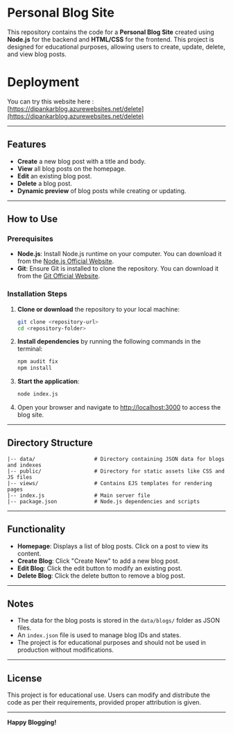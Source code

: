# Personal Blog Site

This repository contains the code for a **Personal Blog Site** created using **Node.js** for the backend and **HTML/CSS** for the frontend. This project is designed for educational purposes, allowing users to create, update, delete, and view blog posts.

# Deployment

You can try this website here : [https://dipankarblog.azurewebsites.net/delete](https://dipankarblog.azurewebsites.net/delete)

---

## Features

- **Create** a new blog post with a title and body.
- **View** all blog posts on the homepage.
- **Edit** an existing blog post.
- **Delete** a blog post.
- **Dynamic preview** of blog posts while creating or updating.

---

## How to Use

### Prerequisites

- **Node.js**: Install Node.js runtime on your computer. You can download it from the [Node.js Official Website](https://nodejs.org/).
- **Git**: Ensure Git is installed to clone the repository. You can download it from the [Git Official Website](https://git-scm.com/).

### Installation Steps

1. **Clone or download** the repository to your local machine:
    ```bash
    git clone <repository-url>
    cd <repository-folder>
    ```

2. **Install dependencies** by running the following commands in the terminal:
    ```bash
    npm audit fix
    npm install
    ```

3. **Start the application**:
    ```bash
    node index.js
    ```

4. Open your browser and navigate to [http://localhost:3000](http://localhost:3000) to access the blog site.

---

## Directory Structure

```plaintext
|-- data/                   # Directory containing JSON data for blogs and indexes
|-- public/                 # Directory for static assets like CSS and JS files
|-- views/                  # Contains EJS templates for rendering pages
|-- index.js                # Main server file
|-- package.json            # Node.js dependencies and scripts
```

---

## Functionality

- **Homepage**: Displays a list of blog posts. Click on a post to view its content.
- **Create Blog**: Click "Create New" to add a new blog post.
- **Edit Blog**: Click the edit button to modify an existing post.
- **Delete Blog**: Click the delete button to remove a blog post.

---

## Notes

- The data for the blog posts is stored in the `data/blogs/` folder as JSON files.
- An `index.json` file is used to manage blog IDs and states.
- The project is for educational purposes and should not be used in production without modifications.

---

## License

This project is for educational use. Users can modify and distribute the code as per their requirements, provided proper attribution is given.

---

**Happy Blogging!**
